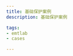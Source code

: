 ```yaml
---
title: 基础保护案例
description: 基础保护案例

tags:
- emtlab
- cases

---
```


<!-- import DocCardList from '@theme/DocCardList';

<DocCardList /> -->